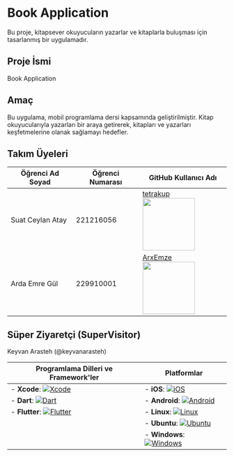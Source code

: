 # Book Application

Bu proje, kitapsever okuyucuların yazarlar ve kitaplarla buluşması için tasarlanmış bir uygulamadır.

## Proje İsmi

Book Application

## Amaç

Bu uygulama, mobil programlama dersi kapsamında geliştirilmiştir. Kitap okuyucularıyla yazarları bir araya getirerek, kitapları ve yazarları keşfetmelerine olanak sağlamayı hedefler.

## Takım Üyeleri

| Öğrenci Ad Soyad      | Öğrenci Numarası | GitHub Kullanıcı Adı        |
|-----------------------|------------------|----------------------------|
| Suat Ceylan Atay      | 221216056        | [tetrakup](https://github.com/tetrakup) <img src="https://avatars.githubusercontent.com/u/97338156?v=4" width="120" height="120"> |
| Arda Emre Gül         | 229910001        | [ArxEmze](https://github.com/ArxEmze) <img src="https://avatars.githubusercontent.com/u/107351003?v=4" width="120" height="120">    |





## Süper Ziyaretçi (SuperVisitor)

Keyvan Arasteh (@keyvanarasteh)

|       Programlama Dilleri ve Framework'ler       |         Platformlar         |
|--------------------------------------------------|-----------------------------|
| - **Xcode**: [![Xcode](https://img.shields.io/badge/Xcode-007ACC?style=for-the-badge&logo=Xcode&logoColor=white)](https://developer.apple.com/xcode/) | - **iOS**: [![iOS](https://img.shields.io/badge/iOS-000000?style=for-the-badge&logo=ios&logoColor=white)](https://www.apple.com/ios/) |
| - **Dart**: [![Dart](https://img.shields.io/badge/Dart-0175C2?style=for-the-badge&logo=dart&logoColor=white)](https://dart.dev/) | - **Android**: [![Android](https://img.shields.io/badge/Android-3DDC84?style=for-the-badge&logo=android&logoColor=white)](https://www.android.com/) |
| - **Flutter**: [![Flutter](https://img.shields.io/badge/Flutter-02569B?style=for-the-badge&logo=flutter&logoColor=white)](https://flutter.dev/) | - **Linux**: [![Linux](https://img.shields.io/badge/Linux-FCC624?style=for-the-badge&logo=linux&logoColor=black)](https://www.linux.org/) |
|                                                  | - **Ubuntu**: [![Ubuntu](https://img.shields.io/badge/Ubuntu-E95420?style=for-the-badge&logo=ubuntu&logoColor=white)](https://ubuntu.com/) |
|                                                  | - **Windows**: [![Windows](https://img.shields.io/badge/Windows-0078D6?style=for-the-badge&logo=windows&logoColor=white)](https://www.microsoft.com/windows) |
